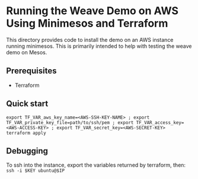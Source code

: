 # Running the Weave Demo on AWS Using Minimesos and Terraform

This directory provides code to install the demo on an AWS instance running minimesos. This is primarily intended to help with testing the weave demo on Mesos.

## Prerequisites
- Terraform

## Quick start

```
export TF_VAR_aws_key_name=<AWS-SSH-KEY-NAME> ; export TF_VAR_private_key_file=path/to/ssh/pem ; export TF_VAR_access_key=<AWS-ACCESS-KEY> ; export TF_VAR_secret_key=<AWS-SECRET-KEY> 
terraform apply
```


## Debugging

To ssh into the instance, export the variables returned by terraform, then: `ssh -i $KEY ubuntu@$IP`
